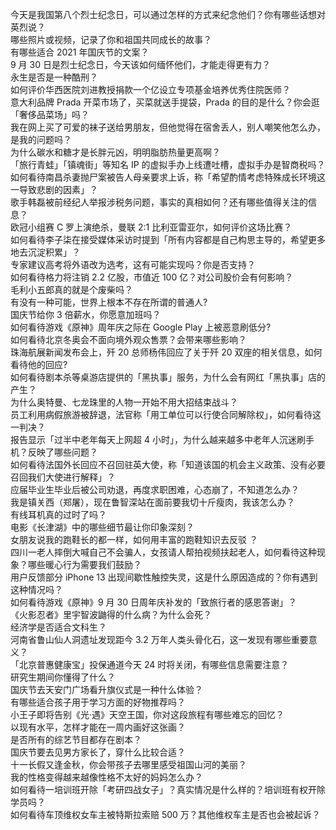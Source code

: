 今天是我国第八个烈士纪念日，可以通过怎样的方式来纪念他们？你有哪些话想对英烈说？  
哪些照片或视频，记录了你和祖国共同成长的故事？  
有哪些适合 2021 年国庆节的文案？  
9 月 30 日是烈士纪念日，今天该如何缅怀他们，才能走得更有力？  
永生是否是一种酷刑？  
如何评价华西医院刘进教授捐款一个亿设立专项基金培养优秀住院医师？  
意大利品牌 Prada 开菜市场了，买菜就送手提袋，Prada 的目的是什么？你会逛「奢侈品菜场」吗？  
我在网上买了可爱的袜子送给男朋友，但他觉得在宿舍丢人，别人嘲笑他怎么办，是我的问题吗？  
为什么碳水和糖才是长胖元凶，明明脂肪热量更高啊？  
「旅行青蛙」「镇魂街」等知名 IP 的虚拟手办上线遭吐槽，虚拟手办是智商税吗？  
如何看待南昌杀妻抛尸案被告人母亲要求上诉，称「希望酌情考虑特殊成长环境这一导致悲剧的因素」？  
歌手韩磊被前经纪人举报涉税务问题，事实的真相如何？还有哪些值得关注的信息？  
欧冠小组赛 C 罗上演绝杀，曼联 2:1 比利亚雷亚尔，如何评价这场比赛？  
如何看待李子柒在接受媒体采访时提到「所有内容都是自己构思主导的，希望更多地去沉淀积累」？  
专家建议高考将外语改为选考，这有可能实现吗？你是否支持？  
如何看待格力将注销 2.2 亿股，市值近 100 亿？对公司股价会有何影响？  
毛利小五郎真的就是个废柴吗？  
有没有一种可能，世界上根本不存在所谓的普通人?  
国庆节给你 3 倍薪水，你愿意加班吗？  
如何看待游戏《原神》周年庆之际在 Google Play 上被恶意刷低分?  
如何看待北京冬奥会不面向境外观众售票？会带来哪些影响？  
珠海航展新闻发布会上，歼 20 总师杨伟回应了关于歼 20 双座的相关信息，如何看待他的回应?  
如何看待剧本杀等桌游店提供的「黑执事」服务，为什么会有网红「黑执事」店的产生？  
为什么奥特曼、七龙珠里的人物一开始不用大招结束战斗？  
员工利用病假旅游被辞退，法官称「用工单位可以行使合同解除权」，如何看待这一判决？  
报告显示「过半中老年每天上网超 4 小时」，为什么越来越多中老年人沉迷刷手机？反映了哪些问题？  
如何看待法国外长回应不召回驻英大使，称「知道该国的机会主义政策、没有必要召回我们大使进行解释」？  
应届毕业生毕业后被公司劝退，再度求职困难，心态崩了，不知道怎么办？  
我是镇关西（郑屠），现在鲁智深站在面前要我切十斤瘦肉，我该怎么办？  
有线耳机真的过时了吗？  
电影《长津湖》中的哪些细节最让你印象深刻？  
女朋友说我的跑鞋长的都一样，如何用丰富的跑鞋知识去反驳 ？  
四川一老人摔倒大喊自己不会骗人，女孩请人帮拍视频扶起老人，如何看待这种现象？哪些暖心行为需要我们鼓励？  
用户反馈部分 iPhone 13 出现间歇性触控失灵，这是什么原因造成的？你有遇到这种情况吗？  
如何看待游戏《原神》9 月 30 日周年庆补发的「致旅行者的感恩答谢」？  
《火影忍者》里宇智波鼬得的什么病？为什么会死？  
经济学是否适合文科生？  
河南省鲁山仙人洞遗址发现距今 3.2 万年人类头骨化石，这一发现有哪些重要意义？  
「北京普惠健康宝」投保通道今天 24 时将关闭，有哪些信息需要注意？  
研究生期间你懂得了什么？  
国庆节去天安门广场看升旗仪式是一种什么体验？  
有哪些适合孩子用于学习方面的好物推荐吗？  
小王子即将告别《光·遇》天空王国，你对这段旅程有哪些难忘的回忆？  
以现有水平，怎样才能在一周内画好这张画？  
是否所有的综艺节目都存在剧本？  
国庆节要去见男方家长了，穿什么比较合适？  
十一长假又逢金秋，你会带孩子去哪里感受祖国山河的美丽？  
我的性格变得越来越像性格不太好的妈妈怎么办？  
如何看待一培训班开除「考研四战女子」？真实情况是什么样的？培训班有权开除学员吗？  
如何看待车顶维权女车主被特斯拉索赔 500 万？其他维权车主是否也会被起诉？  
